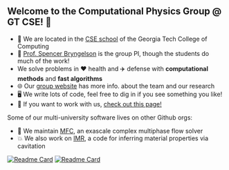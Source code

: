## Welcome to the Computational Physics Group @ GT CSE! 👋

* 🏫 We are located in the [CSE school](https://cse.gatech.edu) of the Georgia Tech College of Computing  
* 🙋 [Prof. Spencer Bryngelson](https://cse.gatech.edu/people/spencer-bryngelson) is the group PI, though the students do much of the work!  
* We solve problems in ❤️ health and ✈️ defense with **computational methods** and **fast algorithms**
* 🌐 Our [group website](https://comp-physics.group) has more info. about the team and our research
* 🖥️ We write lots of code, feel free to dig in if you see something you like!  
* 👥 If you want to work with us, [check out this page!](https://comp-physics.group/vacancies.html) 

Some of our multi-university software lives on other Github orgs:
* 🌊 We maintain [MFC](https://github.com/mflowcode), an exascale complex multiphase flow solver 
* 💥 We also work on [IMR](https://github.com/InertialMicrocavitationRheometry), a code for inferring material properties via cavitation

[![Readme Card](https://github-readme-stats.vercel.app/api/pin/?username=mflowcode&repo=MFC&theme=github_dark&show_owner=true)](https://github.com/mflowcode/mfc)
[![Readme Card](https://github-readme-stats.vercel.app/api/pin/?username=InertialMicrocavitationRheometry&repo=IMR_data_assimilation&theme=github_dark)](https://github.com/InertialMicrocavitationRheometry/IMR_data_assimilation)
